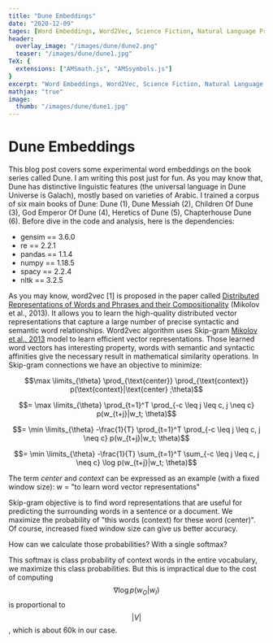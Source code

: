 ```yaml
---
title: "Dune Embeddings"
date: "2020-12-09"
tages: [Word Embeddings, Word2Vec, Science Fiction, Natural Language Processing]
header:
  overlay_image: "/images/dune/dune2.png"
  teaser: "/images/dune/dune1.jpg"
TeX: {
  extensions: ["AMSmath.js", "AMSsymbols.js"]
}
excerpt: "Word Embeddings, Word2Vec, Science Fiction, Natural Language Processing"
mathjax: "true"
image:
  thumb: "/images/dune/dune1.jpg"
---
```

# Dune Embeddings
This blog post covers some experimental word embeddings on the book series called Dune. I am writing this post just for fun. As you may know that, Dune has distinctive linguistic features (the universal language in Dune Universe is Galach), mostly based on varieties of Arabic. I trained a corpus of six main books of Dune: Dune (1), Dune Messiah (2), Children Of Dune (3), God Emperor Of Dune (4), Heretics of Dune (5), Chapterhouse Dune (6). Before dive in the code and analysis, here is the dependencies:

- gensim == 3.6.0
- re == 2.2.1
- pandas == 1.1.4
- numpy == 1.18.5
- spacy == 2.2.4
- nltk == 3.2.5

As you may know, word2vec \[1\] is proposed in the paper called [Distributed Representations of Words and Phrases and their Compositionality](https://arxiv.org/abs/1310.4546) (Mikolov et al., 2013). It allows you to learn the high-quality distributed vector representations that capture a large number of precise syntactic and semantic word relationships. Word2vec algorithm uses Skip-gram [Mikolov et al., 2013](https://arxiv.org/abs/1301.3781) model to learn efficient vector representations. Those learned word vectors has interesting property, words with semantic and syntactic affinities give the necessary result in mathematical similarity operations. In Skip-gram connections we have an objective to minimize:

$$\max \limits_{\theta} \prod_{\text{center}} \prod_{\text{context}} p(\text{context}|\text{center} ;\theta)$$

$$= \max \limits_{\theta} \prod_{t=1}^T \prod_{-c \leq j \leq c, j \neq c} p(w_{t+j}|w_t; \theta)$$

$$= \min \limits_{\theta} -\frac{1}{T} \prod_{t=1}^T \prod_{-c \leq j \leq c, j \neq c} p(w_{t+j}|w_t; \theta)$$

$$= \min \limits_{\theta} -\frac{1}{T} \sum_{t=1}^T \sum_{-c \leq j \leq c, j \neq c} \log p(w_{t+j}|w_t; \theta)$$


The term *center* and *context* can be expressed as an example (with a fixed window size): w = "to learn word vector representations"



Skip-gram objective is to find word representations that are useful for predicting the surrounding words in a sentence or a document. We maximize the probability of "this words (context) for these word (center)". Of course, increased fixed window size can give us better accuracy.

How can we calculate those probabilities? With a single softmax?




This softmax is class probability of context words in the entire vocabulary, we maximize this class probabilities. But this is impractical due to the cost of computing $$\nabla \log p(w_O | w_I)$$ is proportional to $$|V|$$, which is about 60k in our case.
